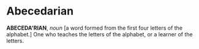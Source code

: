 # Abecedarian

**ABECEDA'RIAN**, _noun_ \[a word formed from the first four letters of the alphabet.\] One who teaches the letters of the alphabet, or a learner of the letters.